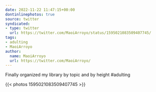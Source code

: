 ```yaml
---
date: 2022-11-22 11:47:15+00:00
dontinlinephotos: true
source: twitter
syndicated:
- type: twitter
  url: https://twitter.com/MaoiArroyo/status/1595021083509407745/
tags:
- adulting
- MaoiArroyo
author:
  name: MaoiArroyo
  url: https://twitter.com/MaoiArroyo/
---
```


Finally organized my library by topic and by height #adulting 

{{< photos 1595021083509407745 >}}